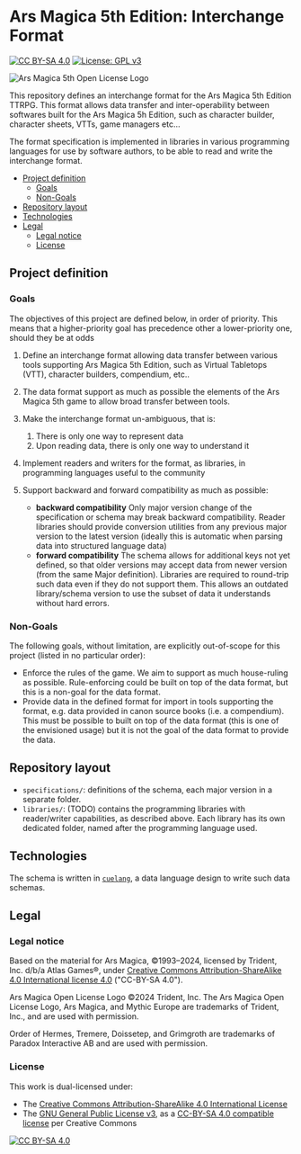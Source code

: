 # Ars Magica 5th Edition: Interchange Format <!-- omit in toc -->

[![CC BY-SA 4.0][cc-by-sa-shield]][cc-by-sa] [![License: GPL v3][gnu-gplv3-shield]][gnu-gplv3]

![Ars Magica 5th Open License Logo][arm5-open-license-logo]

This repository defines an interchange format for the Ars Magica 5th Edition TTRPG. This format allows data transfer and
inter-operability between softwares built for the Ars Magica 5h Edition, such as character builder, character sheets,
VTTs, game managers etc...

The format specification is implemented in libraries in various programming languages for use by software authors, to be
able to read and write the interchange format.

- [Project definition](#project-definition)
  - [Goals](#goals)
  - [Non-Goals](#non-goals)
- [Repository layout](#repository-layout)
- [Technologies](#technologies)
- [Legal](#legal)
  - [Legal notice](#legal-notice)
  - [License](#license)

## Project definition

### Goals

The objectives of this project are defined below, in order of priority. This means that a higher-priority goal has
precedence other a lower-priority one, should they be at odds

1. Define an interchange format allowing data transfer between various tools supporting Ars Magica 5th Edition, such as
   Virtual Tabletops (VTT), character builders, compendium, etc..
2. The data format support as much as possible the elements of the Ars Magica 5th game to allow broad transfer between
   tools.
3. Make the interchange format un-ambiguous, that is:

   1. There is only one way to represent data
   2. Upon reading data, there is only one way to understand it

4. Implement readers and writers for the format, as libraries, in programming languages useful to the community
5. Support backward and forward compatibility as much as possible:
   - **backward compatibility** Only major version change of the specification or schema may break backward
     compatibility. Reader libraries should provide conversion utilities from any previous major version to the latest
     version (ideally this is automatic when parsing data into structured language data)
   - **forward compatibility** The schema allows for additional keys not yet defined, so that older versions may accept
     data from newer version (from the same Major definition). Libraries are required to round-trip such data even if
     they do not support them. This allows an outdated library/schema version to use the subset of data it understands
     without hard errors.

### Non-Goals

The following goals, without limitation, are explicitly out-of-scope for this project (listed in no particular order):

- Enforce the rules of the game. We aim to support as much house-ruling as possible. Rule-enforcing could be built on
  top of the data format, but this is a non-goal for the data format.
- Provide data in the defined format for import in tools supporting the format, e.g. data provided in canon source books
  (i.e. a compendium). This must be possible to built on top of the data format (this is one of the envisioned usage)
  but it is not the goal of the data format to provide the data.

## Repository layout

- `specifications/`: definitions of the schema, each major version in a separate folder.
- `libraries/`: (TODO) contains the programming libraries with reader/writer capabilities, as described above. Each
  library has its own dedicated folder, named after the programming language used.

## Technologies

The schema is written in [`cuelang`][cuelang], a data language design to write such data schemas.

[cuelang]: https://cuelang.org/docs/

## Legal

### Legal notice

Based on the material for Ars Magica, ©1993–2024, licensed by Trident, Inc. d/b/a Atlas Games®, under [Creative Commons
Attribution-ShareAlike 4.0 International license 4.0][cc-by-sa] ("CC-BY-SA 4.0").

Ars Magica Open License Logo ©2024 Trident, Inc. The Ars Magica Open License Logo, Ars Magica, and Mythic Europe are
trademarks of Trident, Inc., and are used with permission.

Order of Hermes, Tremere, Doissetep, and Grimgroth are trademarks of Paradox Interactive AB and are used with
permission.

### License

This work is dual-licensed under:

- The [Creative Commons Attribution-ShareAlike 4.0 International License][cc-by-sa]
- The [GNU General Public License v3][gnu-gplv3], as a [CC-BY-SA 4.0 compatible license][cc-by-sa-compatible] per
  Creative Commons

[![CC BY-SA 4.0][cc-by-sa-image]][cc-by-sa]

[cc-by-sa]: https://creativecommons.org/licenses/by-sa/4.0/
[cc-by-sa-image]: https://licensebuttons.net/l/by-sa/4.0/88x31.png
[cc-by-sa-shield]: https://img.shields.io/badge/License-CC%20BY--SA%204.0-lightgrey.svg
[cc-by-sa-compatible]: https://creativecommons.org/share-your-work/licensing-considerations/compatible-licenses/
[gnu-gplv3]: https://www.gnu.org/licenses/gpl-3.0.html
[gnu-gplv3-shield]: https://img.shields.io/badge/License-GPLv3-blue.svg
[arm5-open-license-logo]: https://atlas-games.com/atlas-cms/resources/styles/arm5openlicenselogo.png
